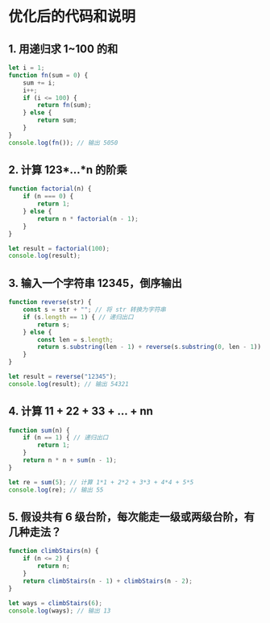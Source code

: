 # 优化后的代码和说明

## 1. 用递归求 1~100 的和

```js
let i = 1;
function fn(sum = 0) {
    sum += i;
    i++;
    if (i <= 100) {
        return fn(sum);
    } else {
        return sum;
    }
}
console.log(fn()); // 输出 5050
```

## 2. 计算 123*...*n 的阶乘

```js
function factorial(n) {
    if (n === 0) {
        return 1;
    } else {
        return n * factorial(n - 1);
    }
}

let result = factorial(100);
console.log(result);
```

## 3. 输入一个字符串 12345，倒序输出

```js
function reverse(str) {
    const s = str + ""; // 将 str 转换为字符串
    if (s.length == 1) { // 递归出口
        return s;
    } else {
        const len = s.length;
        return s.substring(len - 1) + reverse(s.substring(0, len - 1));
    }
}

let result = reverse("12345");
console.log(result); // 输出 54321
```

## 4. 计算 11 + 22 + 33 + ... + nn

```js
function sum(n) {
    if (n == 1) { // 递归出口
        return 1;
    }
    return n * n + sum(n - 1);
}

let re = sum(5); // 计算 1*1 + 2*2 + 3*3 + 4*4 + 5*5
console.log(re); // 输出 55
```

## 5. 假设共有 6 级台阶，每次能走一级或两级台阶，有几种走法？

```js
function climbStairs(n) {
    if (n <= 2) {
        return n;
    }
    return climbStairs(n - 1) + climbStairs(n - 2);
}

let ways = climbStairs(6);
console.log(ways); // 输出 13

```

